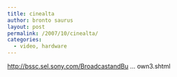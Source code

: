 ```yaml
---
title: cinealta
author: bronto saurus
layout: post
permalink: /2007/10/cinealta/
categories:
  - video, hardware
---
```

<a href="http://bssc.sel.sony.com/BroadcastandBusiness/minisites/cinealta/shoot/F900R_zerodown3.shtml" target="_blank" >http://bssc.sel.sony.com/BroadcastandBu &#8230; own3.shtml</a>